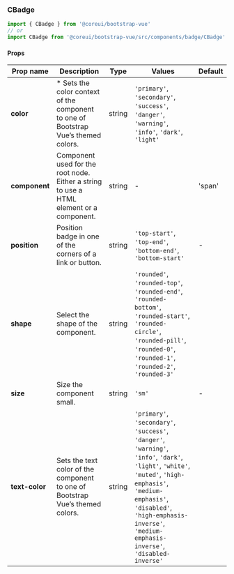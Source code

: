 ### CBadge

```jsx
import { CBadge } from '@coreui/bootstrap-vue'
// or
import CBadge from '@coreui/bootstrap-vue/src/components/badge/CBadge'
```

#### Props

| Prop name      | Description                                                                             | Type   | Values                                                                                                                                                                                                                                                    | Default |
| -------------- | --------------------------------------------------------------------------------------- | ------ | --------------------------------------------------------------------------------------------------------------------------------------------------------------------------------------------------------------------------------------------------------- | ------- |
| **color**      | \* Sets the color context of the component to one of Bootstrap Vue’s themed colors.     | string | `'primary'`, `'secondary'`, `'success'`, `'danger'`, `'warning'`, `'info'`, `'dark'`, `'light'`                                                                                                                                                           |         |
| **component**  | Component used for the root node. Either a string to use a HTML element or a component. | string | -                                                                                                                                                                                                                                                         | 'span'  |
| **position**   | Position badge in one of the corners of a link or button.                               | string | `'top-start'`, `'top-end'`, `'bottom-end'`, `'bottom-start'`                                                                                                                                                                                              | -       |
| **shape**      | Select the shape of the component.                                                      | string | `'rounded'`, `'rounded-top'`, `'rounded-end'`, `'rounded-bottom'`, `'rounded-start'`, `'rounded-circle'`, `'rounded-pill'`, `'rounded-0'`, `'rounded-1'`, `'rounded-2'`, `'rounded-3'`                                                                    |         |
| **size**       | Size the component small.                                                               | string | `'sm'`                                                                                                                                                                                                                                                    | -       |
| **text-color** | Sets the text color of the component to one of Bootstrap Vue’s themed colors.           | string | `'primary'`, `'secondary'`, `'success'`, `'danger'`, `'warning'`, `'info'`, `'dark'`, `'light'`, `'white'`, `'muted'`, `'high-emphasis'`, `'medium-emphasis'`, `'disabled'`, `'high-emphasis-inverse'`, `'medium-emphasis-inverse'`, `'disabled-inverse'` |         |
